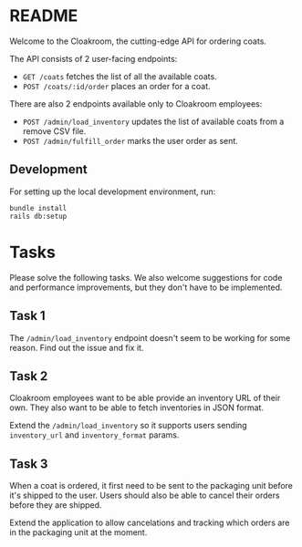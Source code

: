 # README

Welcome to the Cloakroom, the cutting-edge API for ordering coats.

The API consists of 2 user-facing endpoints:
* `GET /coats` fetches the list of all the available coats.
* `POST /coats/:id/order` places an order for a coat.

There are also 2 endpoints available only to Cloakroom employees:
* `POST /admin/load_inventory` updates the list of available coats from a remove CSV file.
* `POST /admin/fulfill_order` marks the user order as sent.

## Development

For setting up the local development environment, run:
```
bundle install
rails db:setup
```

# Tasks

Please solve the following tasks. We also welcome suggestions for code and performance improvements, but they don't have to be implemented.

## Task 1

The `/admin/load_inventory` endpoint doesn't seem to be working for some reason. Find out the issue and fix it.

## Task 2

Cloakroom employees want to be able provide an inventory URL of their own. They also want to be able to fetch inventories in JSON format.

Extend the `/admin/load_inventory` so it supports users sending `inventory_url` and `inventory_format` params.

## Task 3

When a coat is ordered, it first need to be sent to the packaging unit before it's shipped to the user. Users should also be able to cancel their orders before they are shipped.

Extend the application to allow cancelations and tracking which orders are in the packaging unit at the moment.
